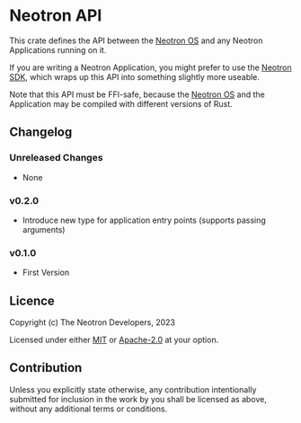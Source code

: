 # Neotron API

This crate defines the API between the [Neotron OS] and any Neotron Applications running on it.

If you are writing a Neotron Application, you might prefer to use the [Neotron SDK], which wraps up this API into something slightly more useable.

Note that this API must be FFI-safe, because the [Neotron OS] and the Application may be compiled with different versions of Rust.

[Neotron OS]: https://github.com/neotron-compute/neotron-os
[Neotron SDK]: https://github.com/neotron-compute/neotron-sdk

## Changelog

### Unreleased Changes

* None

### v0.2.0

* Introduce new type for application entry points (supports passing arguments)

### v0.1.0

* First Version

## Licence

Copyright (c) The Neotron Developers, 2023

Licensed under either [MIT](./LICENSE-MIT) or [Apache-2.0](./LICENSE-APACHE) at
your option.

## Contribution

Unless you explicitly state otherwise, any contribution intentionally submitted
for inclusion in the work by you shall be licensed as above, without any
additional terms or conditions.
